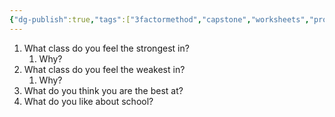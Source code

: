 ```yaml
---
{"dg-publish":true,"tags":["3factormethod","capstone","worksheets","project"],"permalink":"/pd-fs-and-images-and-stuff/teaching-method-work-sheets/3-factor/assessing-childs-strengths/","dgPassFrontmatter":true}
---
```


1.  What class do you feel the strongest in?
	1. Why?
2. What class do you feel the weakest in?
	1. Why?
3. What do you think you are the best at?
4. What do you like about school?
